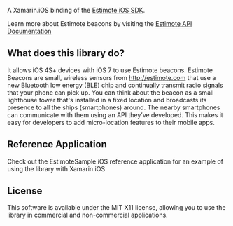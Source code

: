 A Xamarin.iOS binding of the [Estimote iOS SDK](https://github.com/Estimote/iOS-SDK).

Learn more about Estimote beacons by visiting the [Estimote API Documentation](http://estimote.com/api/index.html)

## What does this library do?

It allows iOS 4S+ devices with iOS 7 to use Estimote beacons. Estimote Beacons are small, wireless sensors from http://estimote.com that use a new Bluetooth low energy (BLE) chip and continually transmit radio signals that your phone can pick up.
You can think about the beacon as a small lighthouse tower that's installed in a fixed location and broadcasts its presence to all the ships (smartphones) around.
The nearby smartphones can communicate with them using an API they’ve developed. This makes it easy for developers to add micro-location features to their mobile apps.

## Reference Application

Check out the EstimoteSample.iOS reference application for an example of using the library with Xamarin.iOS

## License

This software is available under the MIT X11 license, allowing you to use the library in commercial and non-commercial applications.
